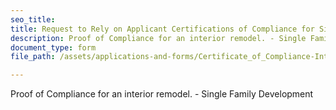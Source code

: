 ```yaml
---
seo_title: 
title: Request to Rely on Applicant Certifications of Compliance for Single-Family Development—Interior Remodel
description: Proof of Compliance for an interior remodel. - Single Family Development
document_type: form
file_path: /assets/applications-and-forms/Certificate_of_Compliance-Interior_Remodel.pdf

---
```

Proof of Compliance for an interior remodel. - Single Family Development
